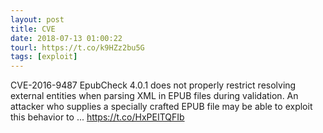 ```yaml
---
layout: post
title: CVE
date: 2018-07-13 01:00:22
tourl: https://t.co/k9HZz2bu5G
tags: [exploit]
---
```

CVE-2016-9487 EpubCheck 4.0.1 does not properly restrict resolving external entities when parsing XML in EPUB files during validation. An attacker who supplies a specially crafted EPUB file may be able to exploit this behavior to ... https://t.co/HxPEITQFIb